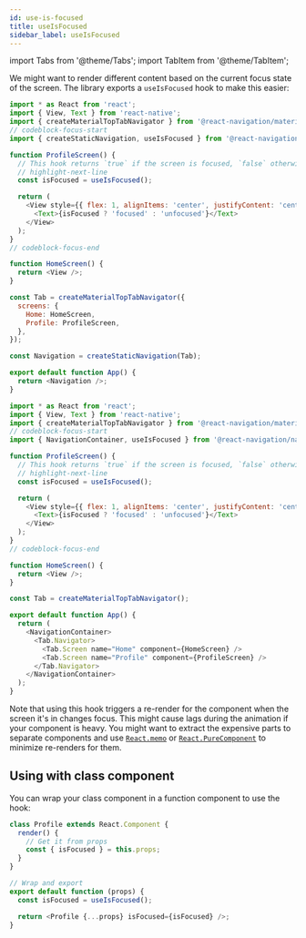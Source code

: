 ```yaml
---
id: use-is-focused
title: useIsFocused
sidebar_label: useIsFocused
---
```


import Tabs from '@theme/Tabs';
import TabItem from '@theme/TabItem';

We might want to render different content based on the current focus state of the screen. The library exports a `useIsFocused` hook to make this easier:

<Tabs groupId="config" queryString="config">
<TabItem value="static" label="Static" default>

```js name="useIsFocused hook" snack version=7
import * as React from 'react';
import { View, Text } from 'react-native';
import { createMaterialTopTabNavigator } from '@react-navigation/material-top-tabs';
// codeblock-focus-start
import { createStaticNavigation, useIsFocused } from '@react-navigation/native';

function ProfileScreen() {
  // This hook returns `true` if the screen is focused, `false` otherwise
  // highlight-next-line
  const isFocused = useIsFocused();

  return (
    <View style={{ flex: 1, alignItems: 'center', justifyContent: 'center' }}>
      <Text>{isFocused ? 'focused' : 'unfocused'}</Text>
    </View>
  );
}
// codeblock-focus-end

function HomeScreen() {
  return <View />;
}

const Tab = createMaterialTopTabNavigator({
  screens: {
    Home: HomeScreen,
    Profile: ProfileScreen,
  },
});

const Navigation = createStaticNavigation(Tab);

export default function App() {
  return <Navigation />;
}
```

</TabItem>
<TabItem value="dynamic" label="Dynamic" default>

```js name="useIsFocused hook" snack version=7
import * as React from 'react';
import { View, Text } from 'react-native';
import { createMaterialTopTabNavigator } from '@react-navigation/material-top-tabs';
// codeblock-focus-start
import { NavigationContainer, useIsFocused } from '@react-navigation/native';

function ProfileScreen() {
  // This hook returns `true` if the screen is focused, `false` otherwise
  // highlight-next-line
  const isFocused = useIsFocused();

  return (
    <View style={{ flex: 1, alignItems: 'center', justifyContent: 'center' }}>
      <Text>{isFocused ? 'focused' : 'unfocused'}</Text>
    </View>
  );
}
// codeblock-focus-end

function HomeScreen() {
  return <View />;
}

const Tab = createMaterialTopTabNavigator();

export default function App() {
  return (
    <NavigationContainer>
      <Tab.Navigator>
        <Tab.Screen name="Home" component={HomeScreen} />
        <Tab.Screen name="Profile" component={ProfileScreen} />
      </Tab.Navigator>
    </NavigationContainer>
  );
}
```

</TabItem>
</Tabs>

Note that using this hook triggers a re-render for the component when the screen it's in changes focus. This might cause lags during the animation if your component is heavy. You might want to extract the expensive parts to separate components and use [`React.memo`](https://reactjs.org/docs/react-api.html#reactmemo) or [`React.PureComponent`](https://reactjs.org/docs/react-api.html#reactpurecomponent) to minimize re-renders for them.

## Using with class component

You can wrap your class component in a function component to use the hook:

```js
class Profile extends React.Component {
  render() {
    // Get it from props
    const { isFocused } = this.props;
  }
}

// Wrap and export
export default function (props) {
  const isFocused = useIsFocused();

  return <Profile {...props} isFocused={isFocused} />;
}
```
